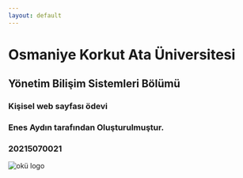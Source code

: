 ```yaml
---
layout: default
---
```


# Osmaniye Korkut Ata Üniversitesi

## Yönetim Bilişim Sistemleri Bölümü

### Kişisel web sayfası ödevi

### Enes Aydın tarafından Oluşturulmuştur.

### 20215070021


![okü logo](https://user-images.githubusercontent.com/93775448/148801857-127a6be2-bb8a-49ac-a677-274288a35b9d.png)


